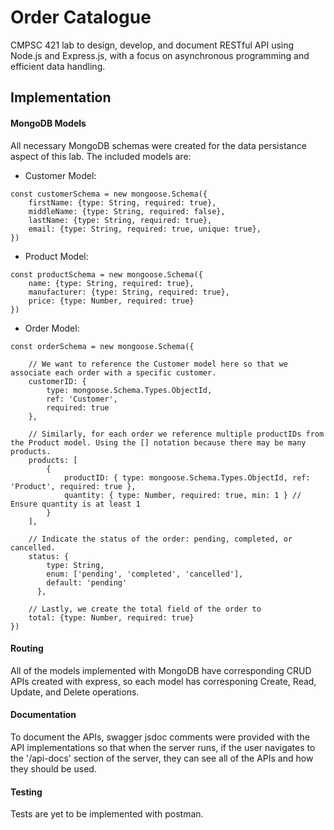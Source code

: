 # Order Catalogue
CMPSC 421 lab to design, develop, and document RESTful API using Node.js and Express.js, with a focus on asynchronous programming and efficient data handling.

## Implementation
#### MongoDB Models
All necessary MongoDB schemas were created for the data persistance aspect of this lab. The included models are: 
- Customer Model:
```
const customerSchema = new mongoose.Schema({
    firstName: {type: String, required: true},
    middleName: {type: String, required: false},
    lastName: {type: String, required: true},
    email: {type: String, required: true, unique: true},
})
```
- Product Model:
```
const productSchema = new mongoose.Schema({
    name: {type: String, required: true},
    manufacturer: {type: String, required: true},
    price: {type: Number, required: true}
})
```
- Order Model:
```
const orderSchema = new mongoose.Schema({

    // We want to reference the Customer model here so that we associate each order with a specific customer.
    customerID: {
        type: mongoose.Schema.Types.ObjectId,
        ref: 'Customer',
        required: true
    },

    // Similarly, for each order we reference multiple productIDs from the Product model. Using the [] notation because there may be many products.
    products: [
        {
            productID: { type: mongoose.Schema.Types.ObjectId, ref: 'Product', required: true },
            quantity: { type: Number, required: true, min: 1 } // Ensure quantity is at least 1
        }
    ],

    // Indicate the status of the order: pending, completed, or cancelled.
    status: {
        type: String,
        enum: ['pending', 'completed', 'cancelled'],
        default: 'pending'
      },

    // Lastly, we create the total field of the order to 
    total: {type: Number, required: true}
})
```
#### Routing
All of the models implemented with MongoDB have corresponding CRUD APIs created with express, so each model has corresponing Create, Read, Update, and Delete operations.

#### Documentation
To document the APIs, swagger jsdoc comments were provided with the API implementations so that when the server runs, if the user navigates to the '/api-docs' section of the server, they can see all of the APIs and how they should be used.

#### Testing
Tests are yet to be implemented with postman.